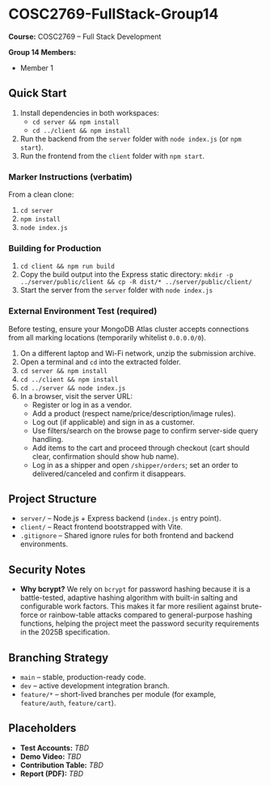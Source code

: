 # COSC2769-FullStack-Group14

**Course:** COSC2769 – Full Stack Development

**Group 14 Members:**
- Member 1

## Quick Start
1. Install dependencies in both workspaces:
   - `cd server && npm install`
   - `cd ../client && npm install`
2. Run the backend from the `server` folder with `node index.js` (or `npm start`).
3. Run the frontend from the `client` folder with `npm start`.

### Marker Instructions (verbatim)
From a clean clone:
1. `cd server`
2. `npm install`
3. `node index.js`

### Building for Production
1. `cd client && npm run build`
2. Copy the build output into the Express static directory: `mkdir -p ../server/public/client && cp -R dist/* ../server/public/client/`
3. Start the server from the `server` folder with `node index.js`

### External Environment Test (required)
Before testing, ensure your MongoDB Atlas cluster accepts connections from all marking locations (temporarily whitelist `0.0.0.0/0`).

1. On a different laptop and Wi-Fi network, unzip the submission archive.
2. Open a terminal and `cd` into the extracted folder.
3. `cd server && npm install`
4. `cd ../client && npm install`
5. `cd ../server && node index.js`
6. In a browser, visit the server URL:
   - Register or log in as a vendor.
   - Add a product (respect name/price/description/image rules).
   - Log out (if applicable) and sign in as a customer.
   - Use filters/search on the browse page to confirm server-side query handling.
   - Add items to the cart and proceed through checkout (cart should clear, confirmation should show hub name).
   - Log in as a shipper and open `/shipper/orders`; set an order to delivered/canceled and confirm it disappears.

## Project Structure
- `server/` – Node.js + Express backend (`index.js` entry point).
- `client/` – React frontend bootstrapped with Vite.
- `.gitignore` – Shared ignore rules for both frontend and backend environments.

## Security Notes

- **Why bcrypt?** We rely on `bcrypt` for password hashing because it is a battle-tested, adaptive hashing algorithm with built-in salting and configurable work factors. This makes it far more resilient against brute-force or rainbow-table attacks compared to general-purpose hashing functions, helping the project meet the password security requirements in the 2025B specification.

## Branching Strategy
- `main` – stable, production-ready code.
- `dev` – active development integration branch.
- `feature/*` – short-lived branches per module (for example, `feature/auth`, `feature/cart`).

## Placeholders
- **Test Accounts:** _TBD_
- **Demo Video:** _TBD_
- **Contribution Table:** _TBD_
- **Report (PDF):** _TBD_
